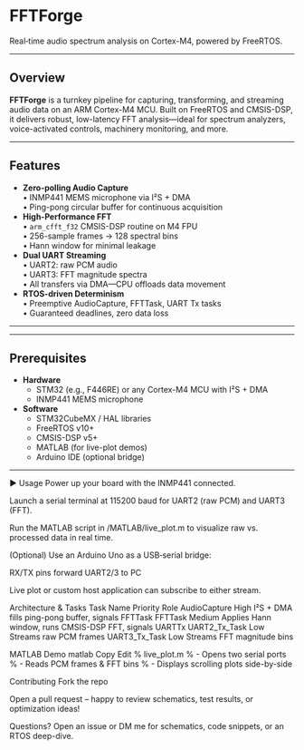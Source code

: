 # FFTForge

Real‐time audio spectrum analysis on Cortex-M4, powered by FreeRTOS.

---

## Overview

**FFTForge** is a turnkey pipeline for capturing, transforming, and streaming audio data on an ARM Cortex-M4 MCU. Built on FreeRTOS and CMSIS-DSP, it delivers robust, low-latency FFT analysis—ideal for spectrum analyzers, voice-activated controls, machinery monitoring, and more.

---

## Features

- **Zero-polling Audio Capture**  
  • INMP441 MEMS microphone via I²S + DMA  
  • Ping-pong circular buffer for continuous acquisition  
- **High-Performance FFT**  
  • `arm_cfft_f32` CMSIS-DSP routine on M4 FPU  
  • 256-sample frames → 128 spectral bins  
  • Hann window for minimal leakage  
- **Dual UART Streaming**  
  • UART2: raw PCM audio  
  • UART3: FFT magnitude spectra  
  • All transfers via DMA—CPU offloads data movement  
- **RTOS-driven Determinism**  
  • Preemptive AudioCapture, FFTTask, UART Tx tasks  
  • Guaranteed deadlines, zero data loss  

---

---

## Prerequisites

- **Hardware**  
  - STM32 (e.g., F446RE) or any Cortex-M4 MCU with I²S + DMA  
  - INMP441 MEMS microphone  
- **Software**  
  - STM32CubeMX / HAL libraries  
  - FreeRTOS v10+  
  - CMSIS-DSP v5+  
  - MATLAB (for live-plot demos)  
  - Arduino IDE (optional bridge)

---



▶️ Usage
Power up your board with the INMP441 connected.

Launch a serial terminal at 115200 baud for UART2 (raw PCM) and UART3 (FFT).

Run the MATLAB script in /MATLAB/live_plot.m to visualize raw vs. processed data in real time.

(Optional) Use an Arduino Uno as a USB‐serial bridge:

RX/TX pins forward UART2/3 to PC

Live plot or custom host application can subscribe to either stream.

Architecture & Tasks
Task Name	Priority	Role
AudioCapture	High	I²S + DMA fills ping-pong buffer, signals FFTTask
FFTTask	Medium	Applies Hann window, runs CMSIS-DSP FFT, signals UARTTx
UART2_Tx_Task	Low	Streams raw PCM frames
UART3_Tx_Task	Low	Streams FFT magnitude bins

MATLAB Demo
matlab
Copy
Edit
% live_plot.m
% - Opens two serial ports
% - Reads PCM frames & FFT bins
% - Displays scrolling plots side-by-side

Contributing
Fork the repo

Open a pull request – happy to review schematics, test results, or optimization ideas!

Questions? Open an issue or DM me for schematics, code snippets, or an RTOS deep-dive.
